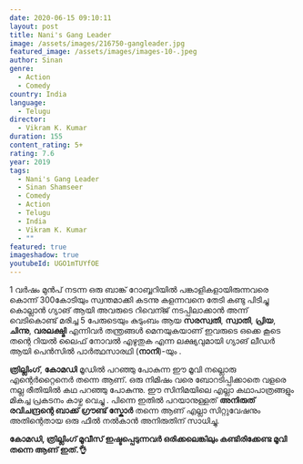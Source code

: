 ```yaml
---
date: 2020-06-15 09:10:11
layout: post
title: Nani's Gang Leader
image: /assets/images/216750-gangleader.jpg
featured_image: /assets/images/images-10-.jpeg
author: Sinan
genre:
  - Action
  - Comedy
country: India
language:
  - Telugu
director:
  - Vikram K. Kumar
duration: 155
content_rating: 5+
rating: 7.6
year: 2019
tags:
  - Nani's Gang Leader
  - Sinan Shamseer
  - Comedy
  - Action
  - Telugu
  - India
  - Vikram K. Kumar
  - ""
featured: true
imageshadow: true
youtubeId: UGO1mTUYfOE
---
```

1 വർഷം മുൻപ് നടന്ന ഒരു ബാങ്ക് റോബ്ബറിയിൽ പങ്കാളികളായിരുന്നവരെ  കൊന്ന് 300കോടിയും സ്വന്തമാക്കി കടന്നു കളന്നവനെ തേടി കണ്ടു പിടിച്ചു കൊല്ലാൻ ഗ്യാങ് ആയി അവരുടെ റിവെന്ജ് നടപ്പിലാക്കാൻ അന്ന് വെടികൊണ്ട് മരിച്ച 5 പേരുടെയും കുടുംബം ആയ **സരസ്വതി**, **സ്വാതി**, **പ്രിയ**, **ചിന്നു**, **വരലക്ഷ്മി** എന്നിവർ തന്ത്രങ്ങൾ മെനയുകയാണ്  ഇവരുടെ ഒക്കെ കൂടെ തന്റെ റിയൽ ലൈഫ് നോവൽ എഴുതുക എന്ന ലക്ഷ്യവുമായി ഗ്യാങ് ലീഡർ ആയി പെൻസിൽ പാർത്ഥസാരഥി (**നാനി**)-യും  . 

**ത്രില്ലിംഗ്**, **കോമഡി** മൂഡിൽ പറഞ്ഞു  പോകുന്ന ഈ മൂവി നല്ലൊരു എന്റെർറ്റൈനെർ തന്നെ ആണ്. ഒരു നിമിഷം വരെ ബോറടിപ്പിക്കാതെ വളരെ നല്ല രീതിയിൽ കഥ പറഞ്ഞു പോകുന്നു. ഈ സിനിമയിലെ എല്ലാ കഥാപാത്രങ്ങളും മികച്ച പ്രകടനം കാഴ്ച വെച്ചു . പിന്നെ ഇതിൽ പറയാനുള്ളത് **അനിരുത് രവിചന്ദ്രന്റെ ബാക്ക് ഗ്രൗണ്ട് സ്കോർ** തന്നെ ആണ് എല്ലാ സിറ്റുവേഷനും അതിന്റെതായ  ഒരു ഫീൽ നൽകാൻ അനിരുതിന് സാധിച്ചു. 

**കോമഡി, ത്രില്ലിംഗ് മൂവീസ് ഇഷ്ടപ്പെടുന്നവർ ഒരിക്കലെങ്കിലും കണ്ടിരിക്കേണ്ട മൂവി തന്നെ ആണ് ഇത്.👌**